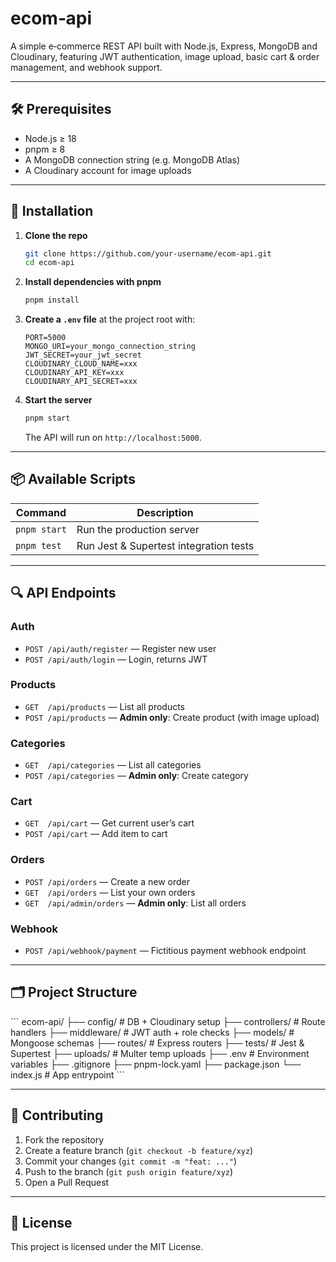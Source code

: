 # ecom‑api

A simple e‑commerce REST API built with Node.js, Express, MongoDB and Cloudinary, featuring JWT authentication, image upload, basic cart & order management, and webhook support.

---

## 🛠️ Prerequisites

- Node.js ≥ 18  
- pnpm ≥ 8  
- A MongoDB connection string (e.g. MongoDB Atlas)  
- A Cloudinary account for image uploads  

---

## 🚀 Installation

1. **Clone the repo**  
   ```bash
   git clone https://github.com/your-username/ecom-api.git
   cd ecom-api
   ```

2. **Install dependencies with pnpm**  
   ```bash
   pnpm install
   ```

3. **Create a `.env` file** at the project root with:
   ```env
   PORT=5000
   MONGO_URI=your_mongo_connection_string
   JWT_SECRET=your_jwt_secret
   CLOUDINARY_CLOUD_NAME=xxx
   CLOUDINARY_API_KEY=xxx
   CLOUDINARY_API_SECRET=xxx
   ```

4. **Start the server**  
   ```bash
   pnpm start
   ```
   The API will run on `http://localhost:5000`.

---

## 📦 Available Scripts

| Command      | Description                            |
| ------------ | -------------------------------------- |
| `pnpm start` | Run the production server              |
| `pnpm test`  | Run Jest & Supertest integration tests |

---

## 🔍 API Endpoints

### Auth  
- `POST /api/auth/register` — Register new user  
- `POST /api/auth/login` — Login, returns JWT  

### Products  
- `GET  /api/products` — List all products  
- `POST /api/products` — **Admin only**: Create product (with image upload)  

### Categories  
- `GET  /api/categories` — List all categories  
- `POST /api/categories` — **Admin only**: Create category  

### Cart  
- `GET  /api/cart` — Get current user’s cart  
- `POST /api/cart` — Add item to cart  

### Orders  
- `POST /api/orders` — Create a new order  
- `GET  /api/orders` — List your own orders  
- `GET  /api/admin/orders` — **Admin only**: List all orders  

### Webhook  
- `POST /api/webhook/payment` — Fictitious payment webhook endpoint  

---

## 🗂️ Project Structure

\`\`\`
ecom-api/
├── config/           # DB + Cloudinary setup
├── controllers/      # Route handlers
├── middleware/       # JWT auth + role checks
├── models/           # Mongoose schemas
├── routes/           # Express routers
├── tests/            # Jest & Supertest
├── uploads/          # Multer temp uploads
├── .env              # Environment variables
├── .gitignore
├── pnpm-lock.yaml
├── package.json
└── index.js          # App entrypoint
\`\`\`

---

## 🤝 Contributing

1. Fork the repository  
2. Create a feature branch (`git checkout -b feature/xyz`)  
3. Commit your changes (`git commit -m "feat: ..."`)  
4. Push to the branch (`git push origin feature/xyz`)  
5. Open a Pull Request  

---

## 📄 License

This project is licensed under the MIT License.
